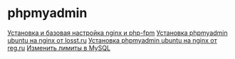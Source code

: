 # phpmyadmin

[Установка и базовая настройка nginx и php-fpm](https://habr.com/ru/post/320036)
[Установка phpmyadmin ubuntu на nginx от losst.ru](https://losst.ru/ustanovka-phpmyadmin-ubuntu-na-nginx-ili-apache)
[Установка phpmyadmin ubuntu на nginx от reg.ru](https://www.reg.ru/support/vps-servery/oblachnie-serveri-vps/ustanovka-programmnogo-obespechenija/kak-ustanovit-i-zaschitit-phpmyadmin-na-ubuntu-16041804)
[Изменить лимиты в MySQL](https://www.dmosk.ru/miniinstruktions.php?mini=mysql-max-connections)
